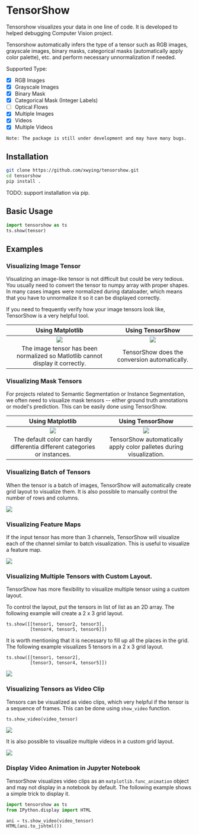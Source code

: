 # TensorShow

Tensorshow visualizes your data in one line of code. It is developed to helped debugging Computer Vision project.

Tensorshow automatically infers the type of a tensor such as RGB images, grayscale images, binary masks, categorical masks (automatically apply color palette), etc. and perform necessary unnormalization if needed. 

Supported Type:

- [x] RGB Images
- [x] Grayscale Images
- [x] Binary Mask
- [x] Categorical Mask (Integer Labels)
- [ ] Optical Flows
- [x] Multiple Images
- [x] Videos
- [x] Multiple Videos

`Note: The package is still under development and may have many bugs.`

## Installation

```bash
git clone https://github.com/xwying/tensorshow.git
cd tensorshow
pip install .
```

TODO: support installation via pip.

## Basic Usage
```python
import tensorshow as ts
ts.show(tensor)
```

## Examples

### Visualizing Image Tensor
Visualizing an image-like tensor is not difficult but could be very tedious. You usually need to convert the tensor to numpy array with proper shapes. In many cases images were normalized during dataloader, which means that you have to unnormalize it so it can be displayed correctly.

If you need to frequently verify how your image tensors look like, TensorShow is a very helpful tool. 

Using Matplotlib             |  Using TensorShow
:-------------------------:|:-------------------------:
![](./imgs/RGB_image_plt.gif)  |  ![](./imgs/RGB_image_ts.gif)
|The image tensor has been normalized so Matlotlib cannot display it correctly. | TensorShow does the conversion automatically.|

### Visualizing Mask Tensors
For projects related to Semantic Segmentation or Instance Segmentation, we often need to visualize mask tensors -- either ground truth annotations or model's prediction. This can be easily done using TensorShow.

Using Matplotlib             |  Using TensorShow
:-------------------------:|:-------------------------:
![](./imgs/cat_mask_plt.gif)  |  ![](./imgs/cat_mask_ts.gif)
|The default color can hardly differentia different categories or instances. | TensorShow automatically apply color palletes during visualization.|

### Visualizing Batch of Tensors
When the tensor is a batch of images, TensorShow will automatically create grid layout to visualize them. It is also possible to manually control the number of rows and columns.

![](./imgs/batch_imgs.gif)

### Visualizing Feature Maps
If the input tensor has more than 3 channels, TensorShow will visualize each of the channel similar to batch visualization. This is useful to visualize a feature map.

![](./imgs/featuremaps.gif)

### Visualizing Multiple Tensors with Custom Layout.
TensorShow has more flexibility to visualize multiple tensor using a custom layout.

To control the layout, put the tensors in list of list as an 2D array. The following example will create a 2 x 3 grid layout.

```
ts.show([[tensor1, tensor2, tensor3],
         [tensor4, tensor5, tensor6]])
```

It is worth mentioning that it is necessary to fill up all the places in the grid. The following example visualizes 5 tensors in a 2 x 3 grid layout.

```
ts.show([[tensor1, tensor2],
         [tensor3, tensor4, tensor5]])
```

![](./imgs/custom_grid.gif)

### Visualizing Tensors as Video Clip
Tensors can be visualized as video clips, which very helpful if the tensor is a sequence of frames. This can be done using `show_video` function.

```python
ts.show_video(video_tensor)
```

![](./imgs/video.gif)

It is also possible to visualize multiple videos in a custom grid layout.

![](./imgs/video_grid.gif)

### Display Video Animation in Jupyter Notebook
TensorShow visualizes video clips as an `matplotlib.func_animation` object and may not display in a notebook by default. The following example shows a simple trick to display it.

```python
import tensorshow as ts
from IPython.display import HTML

ani = ts.show_video(video_tensor)
HTML(ani.to_jshtml())
```

